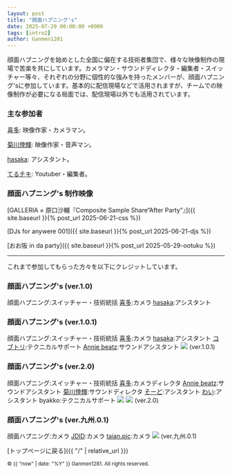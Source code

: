 ```yaml
---
layout: post
title: "顔面ハプニング's"
date: 2025-07-29 00:00:00 +0900
tags: [intro2]
author: Ganmen1281
---
```


顔面ハプニングを始めとした全国に偏在する技術者集団で、様々な映像制作の現場で苦楽を共にしています。カメラマン・サウンドディレクタ・編集者・スイッチャー等々、それぞれの分野に個性的な強みを持ったメンバーが、顔面ハプニング'sに参加しています。基本的に配信現場などで活用されますが、チームでの映像制作が必要になる局面では、配信現場以外でも活用されています。

### 主な参加者

[喜多](https://m.youtube.com/@紀淡海峡/videos?fbclid=PAQ0xDSwL1INZleHRuA2FlbQIxMAABp0CFIxDmtYZrmKCvueG2LfZ16Swg1o8OjSXJNDp6zACmdAy6wmp2zaZohFoC_aem_eKzHv--5e-83c65KlqszIQ): 映像作家・カメラマン。

[菊川倖輝](https://www.instagram.com/k5i2u2a2o?igsh=Y3Nqa3Z6cTNoamR0): 映像作家・音声マン。

[hasaka](https://x.com/fasaka_2): アシスタント。

[てるチキ](https://x.com/chi_kiNgg): Youtuber・編集者。

<!--description-->

### 顔面ハプニング's 制作映像

[GALLERIA × 原口沙輔『Composite Sample Share“After Party”』]({{ site.baseurl }}{% post_url 2025-06-21-css %})

[DJs for anywere 001]({{ site.baseurl }}{% post_url 2025-06-21-djs %})

[おお阪 in da party]({{ site.baseurl }}{% post_url 2025-05-29-ootuku %})

------------------------------------------------------------------------------------------------

<!--description-->

これまで参加してもらった方々を以下にクレジットしています。

### 顔面ハプニング's (ver.1.0)
顔面ハプニング:スイッチャー・技術統括
[喜多]:カメラ
[hasaka]:アシスタント

### 顔面ハプニング's (ver.1.0.1)
顔面ハプニング:スイッチャー・技術統括
[喜多]:カメラ
[hasaka]:アシスタント
[コブトリ]:テクニカルサポート
[Annie beatz]:サウンドアシスタント
![]({{site.baseurl}}/assets/img/ganmens2.jpg)
(ver.1.0.1)

### 顔面ハプニング's (ver.2.0)
顔面ハプニング:スイッチャー・技術統括
[喜多]:カメラディレクタ
[Annie beatz]:サウンドアシスタント
[菊川倖輝]:サウンドディレクタ
[そーど]:アシスタント
[わい]:アシスタント
byakko:テクニカルサポート
![]({{site.baseurl}}/assets/img/ganmens.jpg)
![]({{site.baseurl}}/assets/img/ganmens3.jpg)
(ver.2.0)

### 顔面ハプニング's (ver.九州.0.1)
顔面ハプニング:カメラ
[JDID]:カメラ
[taian.pic]:カメラ
![]({{site.baseurl}}/assets/img/ganmens4.jpg)
(ver.九州.0.1)

 [トップページに戻る]({{ "/" | relative_url }})

 [喜多]: https://m.youtube.com/@紀淡海峡/videos?fbclid=PAQ0xDSwL1INZleHRuA2FlbQIxMAABp0CFIxDmtYZrmKCvueG2LfZ16Swg1o8OjSXJNDp6zACmdAy6wmp2zaZohFoC_aem_eKzHv--5e-83c65KlqszIQ
 [hasaka]: https://x.com/fasaka_2
 [Annie beatz]: https://x.com/Annie_beatz
[コブトリ]: https://x.com/mellorine062
[菊川倖輝]: https://www.instagram.com/k5i2u2a2o?igsh=Y3Nqa3Z6cTNoamR0
[そーど]: https://x.com/sword_aiueo0917
[わい]: https://x.com/wauwauw_au
[JDID]: https://www.instagram.com/jdid_.66?igsh=eTExaG5yaG5yejIw
[taian.pic]: https://www.instagram.com/taian.pic?igsh=MTZka3AyN2VhZzkzOQ%3D%3D&utm_source=qr
[てるチキ]: https://x.com/chi_kiNgg

<p><small>&copy; {{ "now" | date: "%Y" }} Ganmen1281. All rights reserved.</small></p>